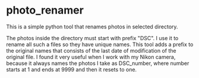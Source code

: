 # photo_renamer
This is a simple python tool that renames photos in selected directory.

The photos inside the directory must start with prefix "DSC". I use it to rename all such a files so they have unique names. This tool adds a prefix to the original names that consists of the last date of modification of the original file. 
I found it very useful when I work with my Nikon camera, because it always names the photos I take as DSC_number, where number starts at 1 and ends at 9999 and then it resets to one. 
